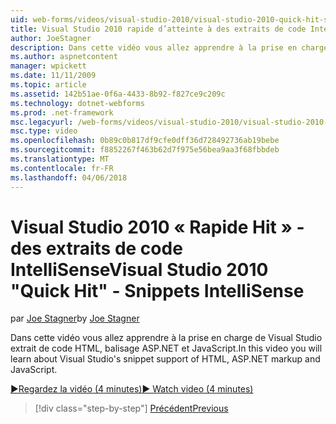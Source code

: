 ```yaml
---
uid: web-forms/videos/visual-studio-2010/visual-studio-2010-quick-hit-snippets-intellisense
title: Visual Studio 2010 rapide d’atteinte à des extraits de code IntelliSense | Documents Microsoft
author: JoeStagner
description: Dans cette vidéo vous allez apprendre à la prise en charge de Visual Studio extrait de code HTML, balisage ASP.NET et JavaScript.
ms.author: aspnetcontent
manager: wpickett
ms.date: 11/11/2009
ms.topic: article
ms.assetid: 142b51ae-0f6a-4433-8b92-f827ce9c209c
ms.technology: dotnet-webforms
ms.prod: .net-framework
msc.legacyurl: /web-forms/videos/visual-studio-2010/visual-studio-2010-quick-hit-snippets-intellisense
msc.type: video
ms.openlocfilehash: 0b89c0b817df9cfe0dff36d728492736ab19bebe
ms.sourcegitcommit: f8852267f463b62d7f975e56bea9aa3f68fbbdeb
ms.translationtype: MT
ms.contentlocale: fr-FR
ms.lasthandoff: 04/06/2018
---
```

<a name="visual-studio-2010-quick-hit---snippets-intellisense"></a><span data-ttu-id="63923-103">Visual Studio 2010 « Rapide Hit » - des extraits de code IntelliSense</span><span class="sxs-lookup"><span data-stu-id="63923-103">Visual Studio 2010 "Quick Hit" - Snippets IntelliSense</span></span>
====================
<span data-ttu-id="63923-104">par [Joe Stagner](https://github.com/JoeStagner)</span><span class="sxs-lookup"><span data-stu-id="63923-104">by [Joe Stagner](https://github.com/JoeStagner)</span></span>

<span data-ttu-id="63923-105">Dans cette vidéo vous allez apprendre à la prise en charge de Visual Studio extrait de code HTML, balisage ASP.NET et JavaScript.</span><span class="sxs-lookup"><span data-stu-id="63923-105">In this video you will learn about Visual Studio's snippet support of HTML, ASP.NET markup and JavaScript.</span></span>

[<span data-ttu-id="63923-106">&#9654;Regardez la vidéo (4 minutes)</span><span class="sxs-lookup"><span data-stu-id="63923-106">&#9654; Watch video (4 minutes)</span></span>](https://channel9.msdn.com/Blogs/ASP-NET-Site-Videos/visual-studio-2010-quick-hit-snippets-intellisense)

> [!div class="step-by-step"]
> [<span data-ttu-id="63923-107">Précédent</span><span class="sxs-lookup"><span data-stu-id="63923-107">Previous</span></span>](visual-studio-2010-quick-hit-websites-instead-of-web-projects.md)
